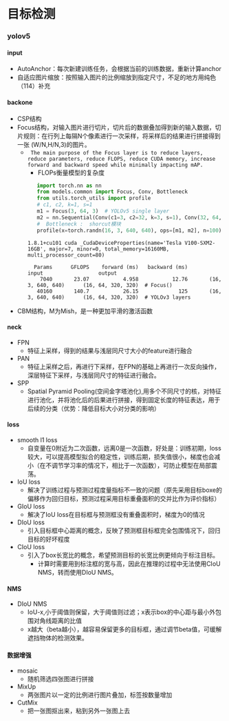 # 目标检测

### yolov5

#### input
* AutoAnchor：每次新建训练任务，会根据当前的训练数据，重新计算anchor
* 自适应图片缩放：按照输入图片的比例缩放到指定尺寸，不足的地方用纯色（114）补充

#### backone
* CSP结构
* Focus结构，对输入图片进行切片，切片后的数据叠加得到新的输入数据，切片规则：在行列上每隔N个像素进行一次采样，将采样后的结果进行拼接得到一张 (W/N,H/N,3)的图片。
  * ` The main purpose of the Focus layer is to reduce layers, reduce parameters, reduce FLOPS, reduce CUDA memory, increase forward and backward speed while minimally impacting mAP.`
     * FLOPs衡量模型的复杂度
     ```python
        import torch.nn as nn
        from models.common import Focus, Conv, Bottleneck
        from utils.torch_utils import profile 
        # c1, c2, k=1, s=1
        m1 = Focus(3, 64, 3)  # YOLOv5 single layer
        m2 = nn.Sequential(Conv(c1=3, c2=32, k=3, s=1), Conv(32, 64, 3, 2), Bottleneck(64, 64))  # YOLOv3 equivalent layers
        #  Bottleneck :  shorcut模块
        profile(x=torch.randn(16, 3, 640, 640), ops=[m1, m2], n=100)  # profile both 100 times at batch-size 16
     ```
    ```text
    1.8.1+cu101 cuda _CudaDeviceProperties(name='Tesla V100-SXM2-16GB', major=7, minor=0, total_memory=16160MB, multi_processor_count=80)

      Params      GFLOPS    forward (ms)   backward (ms)                   input                  output
        7040       23.07           4.958           12.76       (16, 3, 640, 640)      (16, 64, 320, 320)  # Focus()
       40160       140.7           26.15             125       (16, 3, 640, 640)      (16, 64, 320, 320)  # YOLOv3 layers

    ```
* CBM结构，M为Mish，是一种更加平滑的激活函数

#### neck
* FPN 
  * 特征上采样，得到的结果与浅层同尺寸大小的feature进行融合
* PAN 
  * 特征上采样之后，再进行下采样，在FPN的基础上再进行一次反向操作，深层特征下采样，与浅层同尺寸的特征进行融合。
* SPP 
  * Spatial Pyramid Pooling(空间金字塔池化),用多个不同尺寸的核，对特征进行池化，并将池化后的后果进行拼接，得到固定长度的特征表达，用于后续的分类（优势：降低目标大小对分类的影响）

#### loss
* smooth l1 loss
	* 自变量在0附近为二次函数，远离0是一次函数，好处是：训练初期，loss较大，可以提高模型拟合的稳定性，训练后期，损失值很小，梯度也会减小（在不调节学习率的情况下，相比于一次函数），可防止模型在局部震荡。
* IoU loss
  * 解决了训练过程与预测过程度量指标不一致的问题（原先采用目标boxe的偏移作为回归目标，预测过程采用目标重叠面积的交并比作为评价指标）
* GIoU loss
  * 解决了IoU loss在目标框与预测框没有重叠面积时，梯度为0的情况
* DIoU loss
  * 引入目标框中心距离的概念，反映了预测框目标框完全包围情况下，回归目标的好坏程度
* CIoU loss
  * 引入了box长宽比的概念，希望预测目标的长宽比例更倾向于标注目标。
    * 计算时需要用到标注框的宽与高，因此在推理的过程中无法使用CIoU NMS，转而使用DIoU NMS。


#### NMS
* DIoU NMS
	* IoU-x,小于阈值则保留，大于阈值则过滤；x表示box的中心距与最小外包围对角线距离的比值
	*  x越大（beta越小），越容易保留更多的目标框，通过调节beta值，可缓解遮挡物体的检测效果。
	
#### 数据增强
* mosaic
	* 随机筛选四张图进行拼接 
* MixUp
  * 两张图片以一定的比例进行图片叠加，标签按数量增加
* CutMix
    * 把一张图抠出来，粘到另外一张图上去
